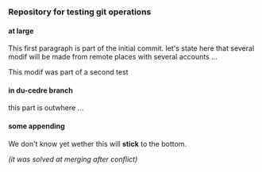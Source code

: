 ### Repository for testing git operations ###

#### at large ####

This first paragraph is part of the initial commit. let's state
here that several modif will be made from remote places with
several accounts ...

This modif was part of a second test

#### in du-cedre branch ####

this part is outwhere ...

#### some appending ####

We don't know yet wether this will **stick** to the bottom.

*(it was solved at merging after conflict)*
